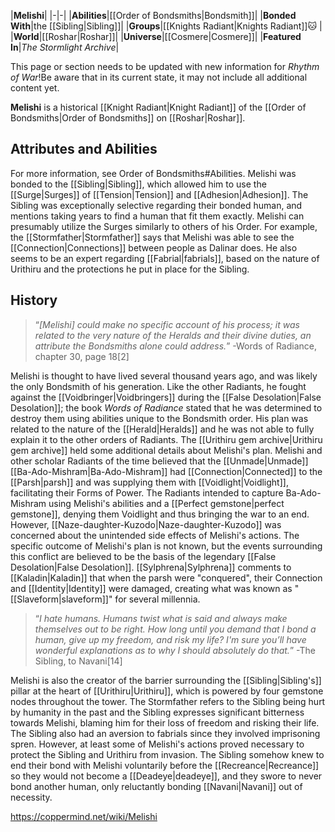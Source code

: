 |**Melishi**|
|-|-|
|**Abilities**|[[Order of Bondsmiths\|Bondsmith]]|
|**Bonded With**|the [[Sibling\|Sibling]]|
|**Groups**|[[Knights Radiant\|Knights Radiant]]🐱︎ |
|**World**|[[Roshar\|Roshar]]|
|**Universe**|[[Cosmere\|Cosmere]]|
|**Featured In**|*The Stormlight Archive*|

This page or section needs to be updated with new information for *Rhythm of War*!Be aware that in its current state, it may not include all additional content yet.

**Melishi** is a historical [[Knight Radiant\|Knight Radiant]] of the [[Order of Bondsmiths\|Order of Bondsmiths]] on [[Roshar\|Roshar]].

## Attributes and Abilities
For more information, see Order of Bondsmiths#Abilities.
Melishi was bonded to the [[Sibling\|Sibling]], which allowed him to use the [[Surge\|Surges]] of [[Tension\|Tension]] and [[Adhesion\|Adhesion]]. The Sibling was exceptionally selective regarding their bonded human, and mentions taking years to find a human that fit them exactly.
Melishi can presumably utilize the Surges similarly to others of his Order. For example, the [[Stormfather\|Stormfather]] says that Melishi was able to see the [[Connection\|Connections]] between people as Dalinar does. He also seems to be an expert regarding [[Fabrial\|fabrials]], based on the nature of Urithiru and the protections he put in place for the Sibling.

## History
>“*[Melishi] could make no specific account of his process; it was related to the very nature of the Heralds and their divine duties, an attribute the Bondsmiths alone could address.*”
\-Words of Radiance, chapter 30, page 18[2]


Melishi is thought to have lived several thousand years ago, and was likely the only Bondsmith of his generation. Like the other Radiants, he fought against the [[Voidbringer\|Voidbringers]] during the [[False Desolation\|False Desolation]]; the book *Words of Radiance* stated that he was determined to destroy them using abilities unique to the Bondsmith order. His plan was related to the nature of the [[Herald\|Heralds]] and he was not able to fully explain it to the other orders of Radiants.
The [[Urithiru gem archive\|Urithiru gem archive]] held some additional details about Melishi's plan. Melishi and other scholar Radiants of the time believed that the [[Unmade\|Unmade]] [[Ba-Ado-Mishram\|Ba-Ado-Mishram]] had [[Connection\|Connected]] to the [[Parsh\|parsh]] and was supplying them with [[Voidlight\|Voidlight]], facilitating their Forms of Power. The Radiants intended to capture Ba-Ado-Mishram using Melishi's abilities and a [[Perfect gemstone\|perfect gemstone]], denying them Voidlight and thus bringing the war to an end. However, [[Naze-daughter-Kuzodo\|Naze-daughter-Kuzodo]] was concerned about the unintended side effects of Melishi's actions. The specific outcome of Melishi's plan is not known, but the events surrounding this conflict are believed to be the basis of the legendary [[False Desolation\|False Desolation]]. [[Sylphrena\|Sylphrena]] comments to [[Kaladin\|Kaladin]] that when the parsh were "conquered", their Connection and [[Identity\|Identity]] were damaged, creating what was known as "[[Slaveform\|slaveform]]" for several millennia.

>“*I hate humans. Humans twist what is said and always make themselves out to be right. How long until you demand that I bond a human, give up my freedom, and risk my life? I'm sure you’ll have wonderful explanations as to why I should absolutely do that.*”
\-The Sibling, to Navani[14]


Melishi is also the creator of the barrier surrounding the [[Sibling\|Sibling's]] pillar at the heart of [[Urithiru\|Urithiru]], which is powered by four gemstone nodes throughout the tower. The Stormfather refers to the Sibling being hurt by humanity in the past and the Sibling expresses significant bitterness towards Melishi, blaming him for their loss of freedom and risking their life. The Sibling also had an aversion to fabrials since they involved imprisoning spren. However, at least some of Melishi's actions proved necessary to protect the Sibling and Urithiru from invasion. The Sibling somehow knew to end their bond with Melishi voluntarily before the [[Recreance\|Recreance]] so they would not become a [[Deadeye\|deadeye]], and they swore to never bond another human, only reluctantly bonding [[Navani\|Navani]] out of necessity.



https://coppermind.net/wiki/Melishi
